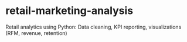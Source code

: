# retail-marketing-analysis
Retail analytics using Python: Data cleaning, KPI reporting, visualizations (RFM, revenue, retention)
